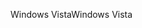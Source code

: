 <span data-ttu-id="23076-101">Windows Vista</span><span class="sxs-lookup"><span data-stu-id="23076-101">Windows Vista</span></span>